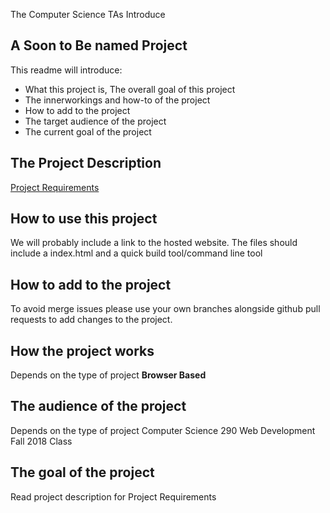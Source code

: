 The Computer Science TAs Introduce

## A Soon to Be named Project

This readme will introduce:
*	What this project is, The overall goal of this project
*	The innerworkings and how-to of the project
*	How to add to the project
*	The target audience of the project
*	The current goal of the project

## The Project Description

[Project Requirements](https://docs.google.com/document/d/1dMv_TcO9pJf3KbpkMrkhCeSZ0pWolj0t0k_uR6e-ufs/edit#)

## How to use this project

We will probably include a link to the hosted website.
The files should include a index.html and a quick build tool/command line tool

## How to add to the project

To avoid merge issues please use your own branches alongside
github pull requests to add changes to the project.

## How the project works

Depends on the type of project
**Browser Based**

## The audience of the project

Depends on the type of project
Computer Science 290 Web Development Fall 2018 Class

## The goal of the project

Read project description for Project Requirements
